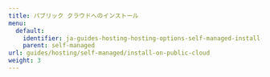 ```yaml
---
title: パブリック クラウドへのインストール
menu:
  default:
    identifier: ja-guides-hosting-hosting-options-self-managed-install-on-public-cloud-_index
    parent: self-managed
url: guides/hosting/self-managed/install-on-public-cloud
weight: 3
---
```


